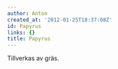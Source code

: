 ```yaml
---
author: Anton
created_at: '2012-01-25T18:37:08Z'
id: Papyrus
links: {}
title: Papyrus
---
```


Tillverkas av gräs.
